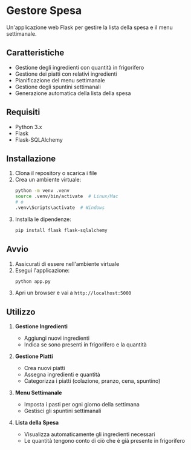 # Gestore Spesa

Un'applicazione web Flask per gestire la lista della spesa e il menu settimanale.

## Caratteristiche

- Gestione degli ingredienti con quantità in frigorifero
- Gestione dei piatti con relativi ingredienti
- Pianificazione del menu settimanale
- Gestione degli spuntini settimanali
- Generazione automatica della lista della spesa

## Requisiti

- Python 3.x
- Flask
- Flask-SQLAlchemy

## Installazione

1. Clona il repository o scarica i file
2. Crea un ambiente virtuale:
   ```bash
   python -m venv .venv
   source .venv/bin/activate  # Linux/Mac
   # o
   .venv\Scripts\activate  # Windows
   ```
3. Installa le dipendenze:
   ```bash
   pip install flask flask-sqlalchemy
   ```

## Avvio

1. Assicurati di essere nell'ambiente virtuale
2. Esegui l'applicazione:
   ```bash
   python app.py
   ```
3. Apri un browser e vai a `http://localhost:5000`

## Utilizzo

1. **Gestione Ingredienti**
   - Aggiungi nuovi ingredienti
   - Indica se sono presenti in frigorifero e la quantità

2. **Gestione Piatti**
   - Crea nuovi piatti
   - Assegna ingredienti e quantità
   - Categorizza i piatti (colazione, pranzo, cena, spuntino)

3. **Menu Settimanale**
   - Imposta i pasti per ogni giorno della settimana
   - Gestisci gli spuntini settimanali

4. **Lista della Spesa**
   - Visualizza automaticamente gli ingredienti necessari
   - Le quantità tengono conto di ciò che è già presente in frigorifero
